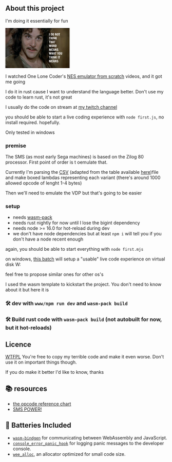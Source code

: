 ## About this project

I'm doing it essentially for fun

<img src="res/inigo.jpg" alt="FUN" title="FUN" height="125" /> 

I watched One Lone Coder's [NES emulator from scratch](https://www.youtube.com/watch?v=nViZg02IMQo&list=PLrOv9FMX8xJHqMvSGB_9G9nZZ_4IgteYf) videos, and it got me going

I do it in rust cause I want to understand the language better. Don't use my code to learn rust, it's not great

I usually do the code on stream at [my twitch channel](https://www.twitch.tv/resistcorp)

you should be able to start a live coding experience with `node first.js`, no install required. hopefully.

Only tested in windows

### premise
The SMS (as most early Sega machines) is based on the Zilog 80 processor. First point of order is t oemulate that.

Currently I'm parsing the [CSV](src/instructions.csv) (adapted from the table available [here](http://map.grauw.nl/resources/z80instr.php#iowaitnote))file and make boxed lambdas representing each variant (there's around 1000 allowed opcode of lenght 1-4 bytes)

Then we'll need to emulate the VDP but that's going to be easier

### setup 

- needs [wasm-pack](https://github.com/rustwasm/wasm-pack)
- needs rust nightly for now until I lose the bigint dependency
- needs node >= 16.0 for hot-reload during dev
- we don't have node dependencies but at least `npm i` will tell you if you don't have a node recent enough

again, you should be able to start everything with `node first.mjs`

on windows, [this batch](start_emulator_dev.bat) will setup a "usable" live code experience on virtual disk W:

feel free to propose similar ones for other os's

I used the wasm template to kickstart the project. You don't need to know about it but here it is

[tutorials]: https://rustwasm.github.io/docs/wasm-pack/tutorials/index.html
[template-docs]: https://rustwasm.github.io/docs/wasm-pack/tutorials/npm-browser-packages/index.html


### 🛠️ dev with `www/npm run dev` and `wasm-pack build`
### 🛠️ Build rust code with `wasm-pack build` (not autobuilt for now, but it hot-reloads)


## Licence
[WTFPL](http://www.wtfpl.net/) You're free to copy my terrible code and make it even worse. Don't use it on important things though.

If you do make it better I'd like to know, thanks

## 📚 resources
* [the opcode reference chart](http://z80-heaven.wikidot.com/opcode-reference-chart)
* [SMS POWER!](https://www.smspower.org/Development/Documents)

## 🔋 Batteries Included

* [`wasm-bindgen`](https://github.com/rustwasm/wasm-bindgen) for communicating
  between WebAssembly and JavaScript.
* [`console_error_panic_hook`](https://github.com/rustwasm/console_error_panic_hook)
  for logging panic messages to the developer console.
* [`wee_alloc`](https://github.com/rustwasm/wee_alloc), an allocator optimized
  for small code size.
